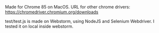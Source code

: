 Made for Chrome 85 on MacOS. URL for other chrome drivers: https://chromedriver.chromium.org/downloads

test/test.js is made on Webstorm, using NodeJS and Selenium Webdriver. 
I tested it on local inside webstorm.

